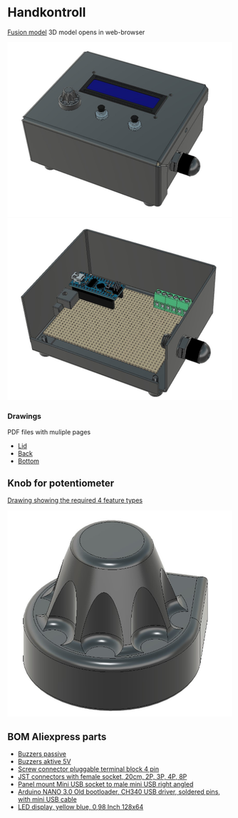 # Handkontroll

[Fusion model](https://a360.co/3voGYaH) 3D model opens in web-browser

![Box with lid](img/box_all_parts.jpg)
![lid off](img/box_without_lid.jpg)

### Drawings
PDF files with muliple pages
* [Lid](drawings/lid.pdf)
* [Back](drawings/bottom.pdf)
* [Bottom](drawings/bottom.pdf)

## Knob for potentiometer

[Drawing showing the required 4 feature types](knott_krav.pdf)

![Knott](img/knob.jpg)

## BOM Aliexpress parts

* [Buzzers passive](https://www.aliexpress.com/item/4000148640191.html) 
* [Buzzers aktive 5V](https://www.aliexpress.com/item/1005003022264282.html) 
* [Screw connector pluggable terminal block 4 pin](https://www.aliexpress.com/item/4000907549303.html) 
* [JST connectors with female socket, 20cm, 2P, 3P, 4P, 8P](https://www.aliexpress.com/item/32954418743.html) 
* [Panel mount Mini USB socket to male mini USB right angled](https://www.aliexpress.com/item/4000819180471.html) 
* [Arduino NANO 3.0 Old bootloader, CH340 USB driver, soldered pins, with mini USB cable](https://www.aliexpress.com/item/1005002509257579.html) 
* [LED display, yellow blue, 0,98 Inch 128x64](https://www.aliexpress.com/item/32896971385.html) 